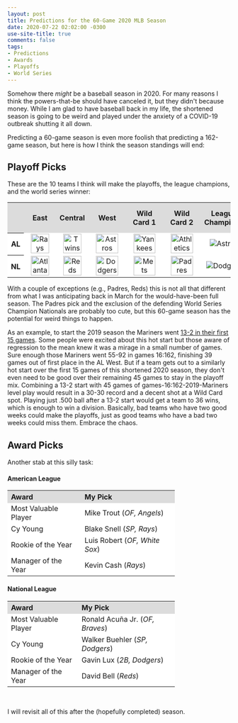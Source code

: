 ```yaml
---
layout: post
title: Predictions for the 60-Game 2020 MLB Season
date: 2020-07-22 02:02:00 -0300
use-site-title: true
comments: false
tags:
- Predictions
- Awards
- Playoffs
- World Series
---
```


Somehow there _might_ be a baseball season in 2020. For many reasons I think the powers-that-be should have canceled it, but they didn't because money. While I am glad to have baseball back in my life, the shortened season is going to be weird and played under the anxiety of a COVID-19 outbreak shutting it all down.

Predicting a 60-game season is even more foolish that predicting a 162-game season, but here is how I think the season standings will end:

## Playoff Picks

These are the 10 teams I think will make the playoffs, the league champions, and the world series winner:

<table style="width:100%" align="center">
	<tr>
		<th style="text-align:center" bgcolor="gainsboro"> </th>
		<th style="text-align:center" bgcolor="gainsboro">East</th>
		<th style="text-align:center" bgcolor="gainsboro">Central</th>
		<th style="text-align:center" bgcolor="gainsboro">West</th>
		<th style="text-align:center" bgcolor="gainsboro">Wild Card 1</th>
		<th style="text-align:center" bgcolor="gainsboro">Wild Card 2</th>
		<th style="text-align:center" bgcolor="gainsboro">League Champions</th>
		<th style="text-align:center" bgcolor="gainsboro">World Series Champion</th>
	</tr>
	<tr>
		<th bgcolor="white">AL</th>
		<td style="text-align:center" bgcolor="white"><img src="{{site.url}}/img/logos/Rays.png" alt="Rays" width="85%"></td>
		<td style="text-align:center" bgcolor="white"><img src="{{site.url}}/img/logos/Twins.png" alt="Twins" width="85%"></td>
		<td style="text-align:center" bgcolor="white"><img src="{{site.url}}/img/logos/Astros.png" alt="Astros" width="85%"></td>
		<td style="text-align:center" bgcolor="white"><img src="{{site.url}}/img/logos/Yankees.png" alt="Yankees" width="85%"></td>
		<td style="text-align:center" bgcolor="white"><img src="{{site.url}}/img/logos/Athletics.png" alt="Athletics" width="85%"></td>
		<td style="text-align:center" bgcolor="white"><img src="{{site.url}}/img/logos/Astros.png" alt="Astros"></td>
		<td style="text-align:center" rowspan="2" bgcolor="white"><img src="{{site.url}}/img/logos/Dodgers.png" alt="Dodgers"></td>
	</tr>
	<tr>
		<th bgcolor="white">NL</th>
		<td style="text-align:center" bgcolor="white"><img src="{{site.url}}/img/logos/Braves.png" alt="Atlanta" width="85%"></td>
		<td style="text-align:center" bgcolor="white"><img src="{{site.url}}/img/logos/Reds.png" alt="Reds" width="85%"></td>
		<td style="text-align:center" bgcolor="white"><img src="{{site.url}}/img/logos/Dodgers.png" alt="Dodgers" width="85%"></td>
		<td style="text-align:center" bgcolor="white"><img src="{{site.url}}/img/logos/Mets.png" alt="Mets" width="85%"></td>
		<td style="text-align:center" bgcolor="white"><img src="{{site.url}}/img/logos/Padres.png" alt="Padres" width="85%"></td>
		<td style="text-align:center" bgcolor="white"><img src="{{site.url}}/img/logos/Dodgers.png" alt="Dodgers"></td>
	</tr>
</table>

With a couple of exceptions (e.g., Padres, Reds) this is not all that different from what I was anticipating back in March for the would-have-been full season. The Padres pick and the exclusion of the defending World Series Champion Nationals are probably too cute, but this 60-game season has the potential for weird things to happen. 

As an example, to start the 2019 season the Mariners went <a href = "https://www.baseball-reference.com/boxes/?month=4&day=11&year=2019" target = "_blank">13-2 in their first 15 games</a>. Some people were excited about this hot start but those aware of regression to the mean knew it was a mirage in a small number of games. Sure enough those Mariners went 55-92 in games 16:162, finishing 39 games out of first place in the AL West. But if a team gets out to a similarly hot start over the first 15 games of this shortened 2020 season, they don't even need to be good over their remaining 45 games to stay in the playoff mix. Combining a 13-2 start with 45 games of games-16:162-2019-Mariners level play would result in a 30-30 record and a decent shot at a Wild Card spot. Playing just .500 ball after a 13-2 start would get a team to 36 wins, which is enough to win a division. Basically, bad teams who have two good weeks could make the playoffs, just as good teams who have a bad two weeks could miss them. Embrace the chaos.
<br>

## Award Picks

Another stab at this silly task:

#### American League

<table style="width:75%" align="center">
	<tr>
		<th style="text-align:left" bgcolor="gainsboro">Award</th>
		<th style="text-align:left" bgcolor="gainsboro">My Pick</th>
	</tr>
	<tr>
		<td style="text-align:left" bgcolor="white">Most Valuable Player</td>
		<td style="text-align:left" bgcolor="white">Mike Trout (<em>OF, Angels</em>)</td>
	</tr>
	<tr>
		<td style="text-align:left" bgcolor="white">Cy Young</td>
		<td style="text-align:left" bgcolor="white">Blake Snell (<em>SP, Rays</em>)</td>
	</tr>
	<tr>
		<td style="text-align:left" bgcolor="white">Rookie of the Year</td>
		<td style="text-align:left" bgcolor="white">Luis Robert (<em>OF, White Sox</em>)</td>
	</tr>
	<tr>
		<td style="text-align:left" bgcolor="white">Manager of the Year</td>
		<td style="text-align:left" bgcolor="white">Kevin Cash (<em>Rays</em>)</td>
	</tr>
</table>

#### National League

<table style="width:75%" align="center">
	<tr>
		<th style="text-align:left" bgcolor="gainsboro">Award</th>
		<th style="text-align:left" bgcolor="gainsboro">My Pick</th>
	</tr>
	<tr>
		<td style="text-align:left" bgcolor="white">Most Valuable Player</td>
		<td style="text-align:left" bgcolor="white">Ronald Acuña Jr. (<em>OF, Braves</em>)</td>
	</tr>
	<tr>
		<td style="text-align:left" bgcolor="white">Cy Young</td>
		<td style="text-align:left" bgcolor="white">Walker Buehler (<em>SP, Dodgers</em>)</td>
	</tr>
	<tr>
		<td style="text-align:left" bgcolor="white">Rookie of the Year</td>
		<td style="text-align:left" bgcolor="white">Gavin Lux (<em>2B, Dodgers</em>)</td>
	</tr>
	<tr>
		<td style="text-align:left" bgcolor="white">Manager of the Year</td>
		<td style="text-align:left" bgcolor="white">David Bell (<em>Reds</em>)</td>
	</tr>
</table>

<br>

I will revisit all of this after the (hopefully completed) season.